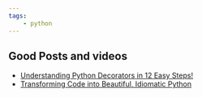 ```yaml
---
tags:
    - python
---
```



## Good Posts and videos
- [Understanding Python Decorators in 12 Easy Steps!](http://simeonfranklin.com/blog/2012/jul/1/python-decorators-in-12-steps/)
- [Transforming Code into Beautiful, Idiomatic Python](https://www.youtube.com/watch?v=OSGv2VnC0go&list=WL&index=2)